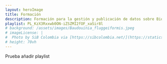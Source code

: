 ```yaml
---
layout: heroImage
title: Formación 
description: Formación para la gestión y publicación de datos sobre Biodiversidad
playlist: PL_KzX3Rxxwb0ON-iZSZMI2fOF_xaSir8l
# background: /assets/images/Baudouinia_fluggeiformis.jpeg
# imageLicense: |
#  Photo by SiB Colombia via [https://sibcolombia.net/](https://statics.sibcolombia.net/IPT/img/logos/sib.png)
# height: 70vh
---
```


Prueba añadir playlist

